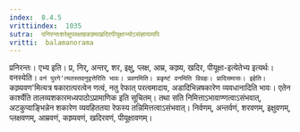 ```yaml
---
index:  8.4.5
vrittiindex:  1035
sutra:  पनिरन्तःशरेक्षुप्लक्षाम्रकाष्र्यखदिरपीयूक्षाभ्योऽसंज्ञायामपि
vritti:  balamanorama 
---
```


प्रनिरन्तः। एभ्य इति। प्र, निर्, अन्तर्, शर, इक्षु, प्लक्ष, आम्र, काष्र्य, खदिर, पीयूक्षा-इत्येतेभ्य इत्यर्थः। वनस्येति। `वनं पुरगे'त्यतस्तदनुवृत्तेरिति भावः। प्रवणमिति। प्रकृष्टं वनमिति विग्रहः। प्रादिसमासः। इहेति। `काष्र्यवण'मित्यत्र षकारात्परत्वेन णत्वं, नतु रेफात् परत्वमादाय, अडादिभिन्नषकारेण व्यवधानादिति भावः। एतेन कार्श्येति तालव्यशकारमध्यपाठोऽप्रामाणिक इति सूचितम्। तथा सति निमित्ताऽभावाण्णत्वाऽसंभवात्, अटकुप्वाङ्भिन्नेन शकारेण व्यवहिततया रेफस्य तन्निमित्तत्वाऽसंभवात्। निर्वणम्, अन्तर्वणं, शरवणम्, इक्षुवणम्, प्लक्षवणम्, आम्रवणं, काष्र्यवणं, खदिरवणं, पीयूक्षावणम्। 

